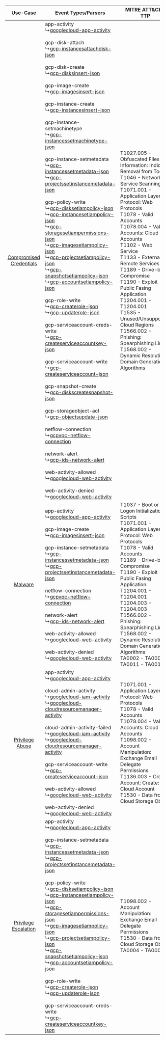 |    Use-Case    | Event Types/Parsers    | MITRE ATT&CK® TTP    | Content    |
|:----:| ---- | ---- | ---- |
| [Compromised Credentials](../../../UseCases/uc_compromised_credentials.md) |  app-activity<br> ↳[googlecloud-app-activity](Ps/pC_googlecloudappactivity.md)<br><br> gcp-disk-attach<br> ↳[gcp-instancesattachdisk-json](Ps/pC_gcpinstancesattachdiskjson.md)<br><br> gcp-disk-create<br> ↳[gcp-disksinsert-json](Ps/pC_gcpdisksinsertjson.md)<br><br> gcp-image-create<br> ↳[gcp-imagesinsert-json](Ps/pC_gcpimagesinsertjson.md)<br><br> gcp-instance-create<br> ↳[gcp-instancesinsert-json](Ps/pC_gcpinstancesinsertjson.md)<br><br> gcp-instance-setmachinetype<br> ↳[gcp-instancessetmachinetype-json](Ps/pC_gcpinstancessetmachinetypejson.md)<br><br> gcp-instance-setmetadata<br> ↳[gcp-instancessetmetadata-json](Ps/pC_gcpinstancessetmetadatajson.md)<br> ↳[gcp-projectssetinstancemetadata-json](Ps/pC_gcpprojectssetinstancemetadatajson.md)<br><br> gcp-policy-write<br> ↳[gcp-disksetiampolicy-json](Ps/pC_gcpdisksetiampolicyjson.md)<br> ↳[gcp-instancesetiampolicy-json](Ps/pC_gcpinstancesetiampolicyjson.md)<br> ↳[gcp-storagesetiampermissions-json](Ps/pC_gcpstoragesetiampermissionsjson.md)<br> ↳[gcp-imagesetiampolicy-json](Ps/pC_gcpimagesetiampolicyjson.md)<br> ↳[gcp-projectsetiampolicy-json](Ps/pC_gcpprojectsetiampolicyjson.md)<br> ↳[gcp-snapshotsetiampolicy-json](Ps/pC_gcpsnapshotsetiampolicyjson.md)<br> ↳[gcp-accountsetiampolicy-json](Ps/pC_gcpaccountsetiampolicyjson.md)<br><br> gcp-role-write<br> ↳[gcp-createrole-json](Ps/pC_gcpcreaterolejson.md)<br> ↳[gcp-updaterole-json](Ps/pC_gcpupdaterolejson.md)<br><br> gcp-serviceaccount-creds-write<br> ↳[gcp-createserviceaccountkey-json](Ps/pC_gcpcreateserviceaccountkeyjson.md)<br><br> gcp-serviceaccount-write<br> ↳[gcp-createserviceaccount-json](Ps/pC_gcpcreateserviceaccountjson.md)<br><br> gcp-snapshot-create<br> ↳[gcp-diskscreatesnapshot-json](Ps/pC_gcpdiskscreatesnapshotjson.md)<br><br> gcp-storageobject-acl<br> ↳[gcp-objectsupdate-json](Ps/pC_gcpobjectsupdatejson.md)<br><br> netflow-connection<br> ↳[gcpvpc-netflow-connection](Ps/pC_gcpvpcnetflowconnection.md)<br><br> network-alert<br> ↳[gcp-ids-network-alert](Ps/pC_gcpidsnetworkalert.md)<br><br> web-activity-allowed<br> ↳[googlecloud-web-activity](Ps/pC_googlecloudwebactivity.md)<br><br> web-activity-denied<br> ↳[googlecloud-web-activity](Ps/pC_googlecloudwebactivity.md)<br> | T1027.005 - Obfuscated Files or Information: Indicator Removal from Tools<br>T1046 - Network Service Scanning<br>T1071.001 - Application Layer Protocol: Web Protocols<br>T1078 - Valid Accounts<br>T1078.004 - Valid Accounts: Cloud Accounts<br>T1102 - Web Service<br>T1133 - External Remote Services<br>T1189 - Drive-by Compromise<br>T1190 - Exploit Public Fasing Application<br>T1204.001 - T1204.001<br>T1535 - Unused/Unsupported Cloud Regions<br>T1566.002 - Phishing: Spearphishing Link<br>T1568.002 - Dynamic Resolution: Domain Generation Algorithms<br> | [<ul><li>109 Rules</li></ul><ul><li>62 Models</li></ul>](RM/r_m_google_cloud_platform_Compromised_Credentials.md) |
|    [Malware](../../../UseCases/uc_malware.md)    |  app-activity<br> ↳[googlecloud-app-activity](Ps/pC_googlecloudappactivity.md)<br><br> gcp-image-create<br> ↳[gcp-imagesinsert-json](Ps/pC_gcpimagesinsertjson.md)<br><br> gcp-instance-setmetadata<br> ↳[gcp-instancessetmetadata-json](Ps/pC_gcpinstancessetmetadatajson.md)<br> ↳[gcp-projectssetinstancemetadata-json](Ps/pC_gcpprojectssetinstancemetadatajson.md)<br><br> netflow-connection<br> ↳[gcpvpc-netflow-connection](Ps/pC_gcpvpcnetflowconnection.md)<br><br> network-alert<br> ↳[gcp-ids-network-alert](Ps/pC_gcpidsnetworkalert.md)<br><br> web-activity-allowed<br> ↳[googlecloud-web-activity](Ps/pC_googlecloudwebactivity.md)<br><br> web-activity-denied<br> ↳[googlecloud-web-activity](Ps/pC_googlecloudwebactivity.md)<br>    | T1037 - Boot or Logon Initialization Scripts<br>T1071.001 - Application Layer Protocol: Web Protocols<br>T1078 - Valid Accounts<br>T1189 - Drive-by Compromise<br>T1190 - Exploit Public Fasing Application<br>T1204.001 - T1204.001<br>T1204.003 - T1204.003<br>T1566.002 - Phishing: Spearphishing Link<br>T1568.002 - Dynamic Resolution: Domain Generation Algorithms<br>TA0002 - TA0002<br>TA0011 - TA0011<br>    | [<ul><li>36 Rules</li></ul><ul><li>10 Models</li></ul>](RM/r_m_google_cloud_platform_Malware.md)    |
|         [Privilege Abuse](../../../UseCases/uc_privilege_abuse.md)         |  app-activity<br> ↳[googlecloud-app-activity](Ps/pC_googlecloudappactivity.md)<br><br> cloud-admin-activity<br> ↳[googlecloud-iam-activity](Ps/pC_googlecloudiamactivity.md)<br> ↳[googlecloud-cloudresourcemanager-activity](Ps/pC_googlecloudcloudresourcemanageractivity.md)<br><br> cloud-admin-activity-failed<br> ↳[googlecloud-iam-activity](Ps/pC_googlecloudiamactivity.md)<br> ↳[googlecloud-cloudresourcemanager-activity](Ps/pC_googlecloudcloudresourcemanageractivity.md)<br><br> gcp-serviceaccount-write<br> ↳[gcp-createserviceaccount-json](Ps/pC_gcpcreateserviceaccountjson.md)<br><br> web-activity-allowed<br> ↳[googlecloud-web-activity](Ps/pC_googlecloudwebactivity.md)<br><br> web-activity-denied<br> ↳[googlecloud-web-activity](Ps/pC_googlecloudwebactivity.md)<br>    | T1071.001 - Application Layer Protocol: Web Protocols<br>T1078 - Valid Accounts<br>T1078.004 - Valid Accounts: Cloud Accounts<br>T1098.002 - Account Manipulation: Exchange Email Delegate Permissions<br>T1136.003 - Create Account: Create: Cloud Account<br>T1530 - Data from Cloud Storage Object<br>    | [<ul><li>11 Rules</li></ul><ul><li>5 Models</li></ul>](RM/r_m_google_cloud_platform_Privilege_Abuse.md)    |
|    [Privilege Escalation](../../../UseCases/uc_privilege_escalation.md)    |  app-activity<br> ↳[googlecloud-app-activity](Ps/pC_googlecloudappactivity.md)<br><br> gcp-instance-setmetadata<br> ↳[gcp-instancessetmetadata-json](Ps/pC_gcpinstancessetmetadatajson.md)<br> ↳[gcp-projectssetinstancemetadata-json](Ps/pC_gcpprojectssetinstancemetadatajson.md)<br><br> gcp-policy-write<br> ↳[gcp-disksetiampolicy-json](Ps/pC_gcpdisksetiampolicyjson.md)<br> ↳[gcp-instancesetiampolicy-json](Ps/pC_gcpinstancesetiampolicyjson.md)<br> ↳[gcp-storagesetiampermissions-json](Ps/pC_gcpstoragesetiampermissionsjson.md)<br> ↳[gcp-imagesetiampolicy-json](Ps/pC_gcpimagesetiampolicyjson.md)<br> ↳[gcp-projectsetiampolicy-json](Ps/pC_gcpprojectsetiampolicyjson.md)<br> ↳[gcp-snapshotsetiampolicy-json](Ps/pC_gcpsnapshotsetiampolicyjson.md)<br> ↳[gcp-accountsetiampolicy-json](Ps/pC_gcpaccountsetiampolicyjson.md)<br><br> gcp-role-write<br> ↳[gcp-createrole-json](Ps/pC_gcpcreaterolejson.md)<br> ↳[gcp-updaterole-json](Ps/pC_gcpupdaterolejson.md)<br><br> gcp-serviceaccount-creds-write<br> ↳[gcp-createserviceaccountkey-json](Ps/pC_gcpcreateserviceaccountkeyjson.md)<br>    | T1098.002 - Account Manipulation: Exchange Email Delegate Permissions<br>T1530 - Data from Cloud Storage Object<br>TA0004 - TA0004<br>    | [<ul><li>16 Rules</li></ul><ul><li>11 Models</li></ul>](RM/r_m_google_cloud_platform_Privilege_Escalation.md)     |